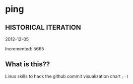 # ping

## HISTORICAL ITERATION
2012-12-05

Incremented: 5665

## What is this?? 
Linux skills to hack the github commit visualization chart `;-)`
